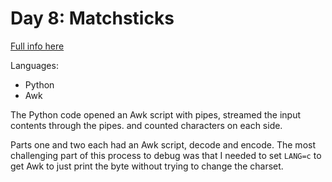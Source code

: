 # Day 8: Matchsticks

[Full info here](https://adventofcode.com/2015/day/8)

Languages:
* Python
* Awk

The Python code opened an Awk script with pipes, streamed the
input contents through the pipes. and counted characters on
each side.

Parts one and two each had an Awk script, decode and encode. The
most challenging part of this process to debug was that I needed
to set `LANG=c` to get Awk to just print the byte without trying
to change the charset.
